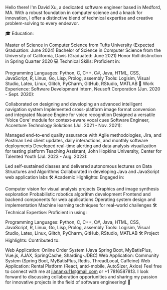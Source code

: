 Hello there! I'm David Xu, a dedicated software engineer based in Medford, MA. With a robust foundation in computer science and a knack for innovation, I offer a distinctive blend of technical expertise and creative problem-solving to every endeavor.

🎓 Education:

Master of Science in Computer Science from Tufts University (Expected Graduation: June 2024)
Bachelor of Science in Computer Science from the University of California, Davis (Graduated: June 2021)
Honor Roll distinction in Spring Quarter 2020
💻 Technical Skills:
Proficient in:

Programming Languages: Python, C, C++, C#, Java, HTML, CSS, JavaScript, R, Linux, Go, Lisp, Prolog, assembly
Tools: Logisim, Visual Studio, Latex, Linux, Glitch, PyCharm, GitHub, RStudio, MATLAB
🚀 Work Experience:
Software Development Intern, Neusoft Corporation (Jun. 2020 - Sept. 2020):

Collaborated on designing and developing an advanced intelligent navigation system
Implemented cross-platform image format conversion and integrated Nuance Engine for voice recognition
Designed a versatile 'Voice Core' module for context-aware vocal cues
Software Engineer, Accenture Technology Solutions (Jul. 2021 - Nov. 2021):

Managed end-to-end quality assurance with Agile methodologies, Jira, and Postman
Led client updates, daily interactions, and monthly software deployments
Developed real-time alerting and data analysis visualization for testing platform
Teaching Assistant, John Hopkins University, Center for Talented Youth (Jul. 2023 - Aug. 2023):

Led self-sustained classes and delivered autonomous lectures on Data Structures and Algorithms
Collaborated in developing Java and JavaScript web application labs
🛠️ Academic Highlights:
Engaged in:

Computer vision for visual analysis projects
Graphics and image synthesis exploration
Probabilistic robotics algorithm development
Frontend and backend components for web applications
Operating system design and implementation
Machine learning techniques for real-world challenges
🛠️ Technical Expertise:
Proficient in using:

Programming Languages: Python, C, C++, C#, Java, HTML, CSS, JavaScript, R, Linux, Go, Lisp, Prolog, assembly
Tools: Logisim, Visual Studio, Latex, Linux, Glitch, PyCharm, GitHub, RStudio, MATLAB
🛠️ Project Highlights:
Contributed to:

Web Application: Online Order System (Java Spring Boot, MyBatisPlus, Vue.js, AJAX, SpringCache, Sharding-JDBC)
Web Application: Community System (Spring Boot, MyBatisPlus, Redis, ThreadLocal, Caffeine)
Web Application: Rental Platform (React, antd-mobile, AutoSizer, Axios)
Feel free to connect with me at jiananxu11@gmail.com or +1 7816587813. I look forward to discussing collaboration opportunities and sharing my passion for innovative projects in the field of software engineering! 🚀
